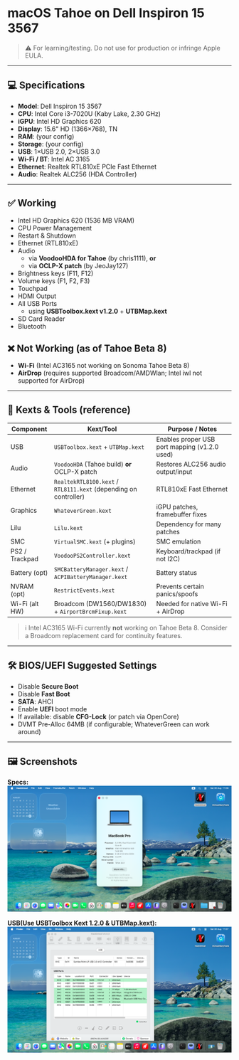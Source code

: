 # macOS Tahoe on Dell Inspiron 15 3567


> ⚠️ For learning/testing. Do not use for production or infringe Apple EULA.

---

## 💻 Specifications
- **Model**: Dell Inspiron 15 3567
- **CPU**: Intel Core i3-7020U (Kaby Lake, 2.30 GHz)
- **iGPU**: Intel HD Graphics 620
- **Display**: 15.6" HD (1366×768), TN
- **RAM**: (your config)
- **Storage**: (your config)
- **USB**: 1×USB 2.0, 2×USB 3.0
- **Wi-Fi / BT**: Intel AC 3165
- **Ethernet**: Realtek RTL810xE PCIe Fast Ethernet
- **Audio**: Realtek ALC256 (HDA Controller)

---

## ✅ Working
- Intel HD Graphics 620 (1536 MB VRAM)
- CPU Power Management
- Restart & Shutdown
- Ethernet (RTL810xE)
- Audio
  - via **VoodooHDA for Tahoe** (by chris1111), **or**
  - via **OCLP-X patch** (by JeoJay127)
- Brightness keys (F11, F12)
- Volume keys (F1, F2, F3)
- Touchpad
- HDMI Output
- All USB Ports  
  - using **USBToolbox.kext v1.2.0** + **UTBMap.kext**
- SD Card Reader
- Bluetooth

## ❌ Not Working (as of Tahoe Beta 8)
- **Wi-Fi** (Intel AC3165 not working on Sonoma Tahoe Beta 8)
- **AirDrop** (requires supported Broadcom/AMDWlan; Intel iwl not supported for AirDrop)

---

## 🧩 Kexts & Tools (reference)
| Component | Kext/Tool | Purpose / Notes |
|---|---|---|
| USB | `USBToolbox.kext` + `UTBMap.kext` | Enables proper USB port mapping (v1.2.0 used) |
| Audio | `VoodooHDA` (Tahoe build) **or** OCLP-X patch | Restores ALC256 audio output/input |
| Ethernet | `RealtekRTL8100.kext` / `RTL8111.kext` (depending on controller) | RTL810xE Fast Ethernet |
| Graphics | `WhateverGreen.kext` | iGPU patches, framebuffer fixes |
| Lilu | `Lilu.kext` | Dependency for many patches |
| SMC | `VirtualSMC.kext` (+ plugins) | SMC emulation |
| PS2 / Trackpad | `VoodooPS2Controller.kext` | Keyboard/trackpad (if not I2C) |
| Battery (opt) | `SMCBatteryManager.kext` / `ACPIBatteryManager.kext` | Battery status |
| NVRAM (opt) | `RestrictEvents.kext` | Prevents certain panics/spoofs |
| Wi-Fi (alt HW) | Broadcom (DW1560/DW1830) + `AirportBrcmFixup.kext` | Needed for native Wi-Fi + AirDrop |

> ℹ️ Intel AC3165 Wi-Fi currently **not** working on Tahoe Beta 8. Consider a Broadcom replacement card for continuity features.

---

## 🛠️ BIOS/UEFI Suggested Settings
- Disable **Secure Boot**
- Disable **Fast Boot**
- **SATA**: AHCI
- Enable **UEFI** boot mode
- If available: disable **CFG-Lock** (or patch via OpenCore)
- DVMT Pre-Alloc 64MB (if configurable; WhateverGreen can work around)

---

## 🖼️ Screenshots
**Specs:**
![](IMG/Specs.png) 

**USB(Use USBToolbox Kext 1.2.0 & UTBMap.kext):**
![](IMG/USB.png)
